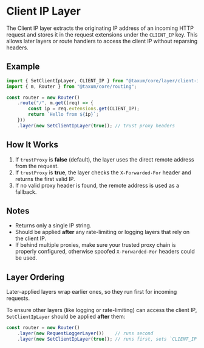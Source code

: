 # Client IP Layer

The Client IP layer extracts the originating IP address of an incoming HTTP request and stores it in the request
extensions under the `CLIENT_IP` key. This allows later layers or route handlers to access the client IP without
reparsing headers.

## Example

```ts
import { SetClientIpLayer, CLIENT_IP } from "@taxum/core/layer/client-ip";
import { m, Router } from "@taxum/core/routing";

const router = new Router()
    .route("/", m.get((req) => {
        const ip = req.extensions.get(CLIENT_IP);
        return `Hello from ${ip}`;
    }))
    .layer(new SetClientIpLayer(true)); // trust proxy headers
```

## How It Works

1. If `trustProxy` is **false** (default), the layer uses the direct remote address from the request.
2. If `trustProxy` is **true**, the layer checks the `X-Forwarded-For` header and returns the first valid IP.
3. If no valid proxy header is found, the remote address is used as a fallback.

## Notes

- Returns only a single IP string.
- Should be applied **after** any rate-limiting or logging layers that rely on the client IP.
- If behind multiple proxies, make sure your trusted proxy chain is properly configured, otherwise spoofed
  `X-Forwarded-For` headers could be used.

## Layer Ordering

Later-applied layers wrap earlier ones, so they run first for incoming requests.

To ensure other layers (like logging or rate-limiting) can access the client IP, `SetClientIpLayer` should be applied
**after** them:

```ts
const router = new Router()
    .layer(new RequestLoggerLayer())    // runs second
    .layer(new SetClientIpLayer(true)); // runs first, sets `CLIENT_IP`
```
